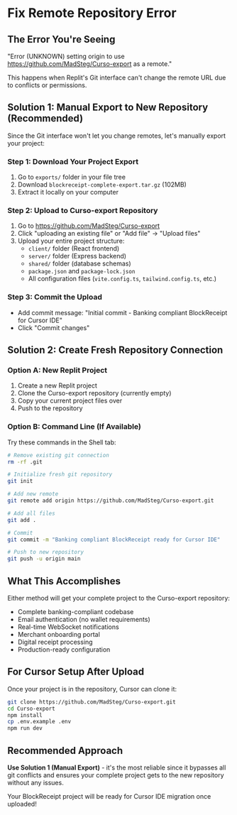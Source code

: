 # Fix Remote Repository Error

## The Error You're Seeing
"Error (UNKNOWN) setting origin to use https://github.com/MadSteg/Curso-export as a remote."

This happens when Replit's Git interface can't change the remote URL due to conflicts or permissions.

## Solution 1: Manual Export to New Repository (Recommended)

Since the Git interface won't let you change remotes, let's manually export your project:

### Step 1: Download Your Project Export
1. Go to `exports/` folder in your file tree
2. Download `blockreceipt-complete-export.tar.gz` (102MB)
3. Extract it locally on your computer

### Step 2: Upload to Curso-export Repository
1. Go to https://github.com/MadSteg/Curso-export
2. Click "uploading an existing file" or "Add file" → "Upload files"
3. Upload your entire project structure:
   - `client/` folder (React frontend)
   - `server/` folder (Express backend)
   - `shared/` folder (database schemas)
   - `package.json` and `package-lock.json`
   - All configuration files (`vite.config.ts`, `tailwind.config.ts`, etc.)

### Step 3: Commit the Upload
- Add commit message: "Initial commit - Banking compliant BlockReceipt for Cursor IDE"
- Click "Commit changes"

## Solution 2: Create Fresh Repository Connection

### Option A: New Replit Project
1. Create a new Replit project
2. Clone the Curso-export repository (currently empty)
3. Copy your current project files over
4. Push to the repository

### Option B: Command Line (If Available)
Try these commands in the Shell tab:

```bash
# Remove existing git connection
rm -rf .git

# Initialize fresh git repository
git init

# Add new remote
git remote add origin https://github.com/MadSteg/Curso-export.git

# Add all files
git add .

# Commit
git commit -m "Banking compliant BlockReceipt ready for Cursor IDE"

# Push to new repository
git push -u origin main
```

## What This Accomplishes

Either method will get your complete project to the Curso-export repository:
- Complete banking-compliant codebase
- Email authentication (no wallet requirements)
- Real-time WebSocket notifications
- Merchant onboarding portal
- Digital receipt processing
- Production-ready configuration

## For Cursor Setup After Upload

Once your project is in the repository, Cursor can clone it:

```bash
git clone https://github.com/MadSteg/Curso-export.git
cd Curso-export
npm install
cp .env.example .env
npm run dev
```

## Recommended Approach

**Use Solution 1 (Manual Export)** - it's the most reliable since it bypasses all git conflicts and ensures your complete project gets to the new repository without any issues.

Your BlockReceipt project will be ready for Cursor IDE migration once uploaded!